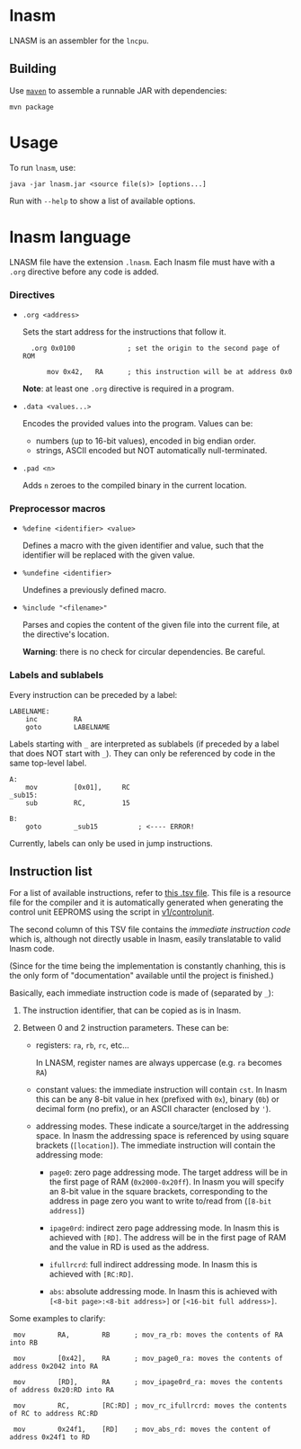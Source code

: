 # lnasm

LNASM is an assembler for the `lncpu`.


## Building

Use [`maven`](https://maven.apache.org/) to assemble a runnable JAR with dependencies:

    mvn package

# Usage

To run `lnasm`, use:

    java -jar lnasm.jar <source file(s)> [options...]

Run with `--help` to show a list of available options.

# lnasm language

LNASM file have the extension `.lnasm`.
Each lnasm file must have with a `.org` directive before any code is added.


### Directives

- `.org <address>`

    Sets the start address for the instructions that follow it.
        
        .org 0x0100             ; set the origin to the second page of ROM

            mov 0x42,   RA      ; this instruction will be at address 0x0

        
    **Note**: at least one `.org` directive is required in a program.
- `.data <values...>`

    Encodes the provided values into the program. Values can be:
        
    - numbers (up to 16-bit values), encoded in big endian order.
    - strings, ASCII encoded but NOT automatically null-terminated.

- `.pad <n>`

    Adds `n` zeroes to the compiled binary in the current location.

### Preprocessor macros

- `%define <identifier> <value>`

    Defines a macro with the given identifier and value, such that the identifier will be replaced with the given value.

- `%undefine <identifier>`

    Undefines a previously defined macro.

- `%include "<filename>"`

    Parses and copies the content of the given file into the current file, at the directive's location.

    **Warning**: there is no check for circular dependencies. Be careful.

### Labels and sublabels

Every instruction can be preceded by a label:

    LABELNAME:
        inc         RA
        goto        LABELNAME

Labels starting with `_` are interpreted as sublabels (if preceded by a label that does NOT start with `_`). They can only be referenced by code in the same top-level label.

    A:
        mov         [0x01],     RC
    _sub15:
        sub         RC,         15

    B:
        goto        _sub15          ; <---- ERROR!             

Currently, labels can only be used in jump instructions.


## Instruction list

For a list of available instructions, refer to [this .tsv file](src/main/resources/opcodes.tsv). This file is a resource file for the compiler and it is automatically generated when generating the control unit EEPROMS using the script in [v1/controlunit](/v1/controlunit/gen_eeproms.py).

The second column of this TSV file contains the _immediate instruction code_ which is, although not directly usable in lnasm, easily translatable to valid lnasm code.

(Since for the time being the implementation is constantly chanhing, this is the only form of "documentation" available until the project is finished.)

Basically, each immediate instruction code is made of (separated by `_`):

1. The instruction identifier, that can be copied as is in lnasm.

2. Between 0 and 2 instruction parameters. These can be:
    - registers: `ra`, `rb`, `rc`, etc...
        
        In LNASM, register names are always uppercase (e.g. `ra` becomes `RA`)
    - constant values: the immediate instruction will contain `cst`. In lnasm this can be any 8-bit value in hex (prefixed with `0x`), binary (`0b`) or decimal form (no prefix), or an ASCII character (enclosed by `'`).

    - addressing modes. These indicate a source/target in the addressing space. In lnasm the addressing space is referenced by using square brackets (`[location]`). The immediate instruction will contain the addressing mode:
    
        - `page0`: zero page addressing mode. The target address will be in the first page of RAM (`0x2000-0x20ff`). In lnasm you will specify an 8-bit value in the square brackets, corresponding to the address in page zero you want to write to/read from (`[8-bit address]`)

        - `ipage0rd`: indirect zero page addressing mode. In lnasm this is achieved with `[RD]`. The address will be in the first page of RAM and the value in RD is used as the address.

        - `ifullrcrd`: full indirect addressing mode. In lnasm this is achieved with `[RC:RD]`.

        - `abs`: absolute addressing mode. In lnasm this is achieved with `[<8-bit page>:<8-bit address>]` or `[<16-bit full address>]`.

Some examples to clarify:

     mov        RA,        RB      ; mov_ra_rb: moves the contents of RA into RB

     mov        [0x42],    RA      ; mov_page0_ra: moves the contents of address 0x2042 into RA

     mov        [RD],      RA      ; mov_ipage0rd_ra: moves the contents of address 0x20:RD into RA

     mov        RC,        [RC:RD] ; mov_rc_ifullrcrd: moves the contents of RC to address RC:RD

     mov        0x24f1,    [RD]    ; mov_abs_rd: moves the content of address 0x24f1 to RD
